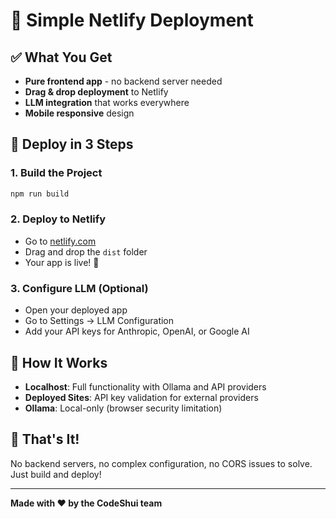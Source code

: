 # 🚀 Simple Netlify Deployment

## ✅ **What You Get**

- **Pure frontend app** - no backend server needed
- **Drag & drop deployment** to Netlify
- **LLM integration** that works everywhere
- **Mobile responsive** design

## 🎯 **Deploy in 3 Steps**

### 1. Build the Project
```bash
npm run build
```

### 2. Deploy to Netlify
- Go to [netlify.com](https://netlify.com)
- Drag and drop the `dist` folder
- Your app is live! 🎉

### 3. Configure LLM (Optional)
- Open your deployed app
- Go to Settings → LLM Configuration
- Add your API keys for Anthropic, OpenAI, or Google AI

## 🔧 **How It Works**

- **Localhost**: Full functionality with Ollama and API providers
- **Deployed Sites**: API key validation for external providers
- **Ollama**: Local-only (browser security limitation)

## 🌟 **That's It!**

No backend servers, no complex configuration, no CORS issues to solve. Just build and deploy!

---

**Made with ❤️ by the CodeShui team**
